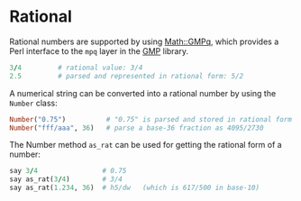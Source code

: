 # Rational

Rational numbers are supported by using [Math::GMPq](https://metacpan.org/pod/Math::GMPq), which provides a Perl interface to the `mpq` layer in the [GMP](https://gmplib.org/) library.

```ruby
3/4         # rational value: 3/4
2.5         # parsed and represented in rational form: 5/2
```

A numerical string can be converted into a rational number by using the `Number` class:

```ruby
Number("0.75")          # "0.75" is parsed and stored in rational form as 3/4
Number("fff/aaa", 36)   # parse a base-36 fraction as 4095/2730
```

The Number method `as_rat` can be used for getting the rational form of a number:

```ruby
say 3/4                # 0.75
say as_rat(3/4)        # 3/4
say as_rat(1.234, 36)  # h5/dw   (which is 617/500 in base-10)
```
